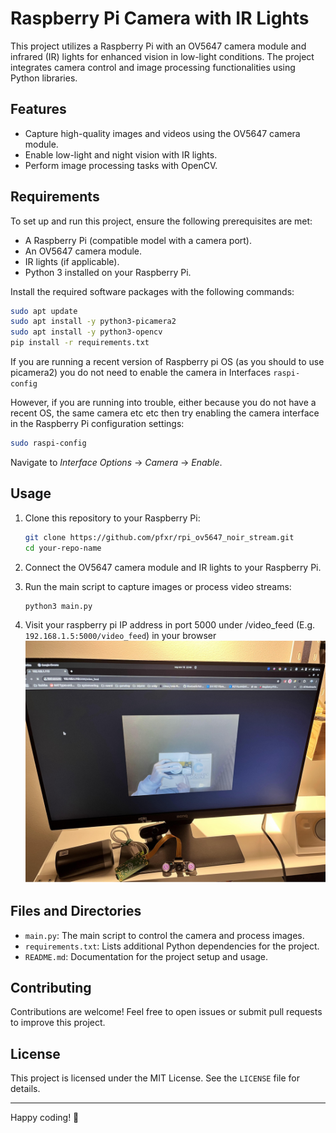 
# Raspberry Pi Camera with IR Lights

This project utilizes a Raspberry Pi with an OV5647 camera module and infrared (IR) lights for enhanced vision in low-light conditions. The project integrates camera control and image processing functionalities using Python libraries.

## Features
- Capture high-quality images and videos using the OV5647 camera module.
- Enable low-light and night vision with IR lights.
- Perform image processing tasks with OpenCV.

## Requirements
To set up and run this project, ensure the following prerequisites are met:
- A Raspberry Pi (compatible model with a camera port).
- An OV5647 camera module.
- IR lights (if applicable).
- Python 3 installed on your Raspberry Pi.

Install the required software packages with the following commands:

```bash
sudo apt update
sudo apt install -y python3-picamera2
sudo apt install -y python3-opencv
pip install -r requirements.txt
```


If you are running a recent version of Raspberry pi OS (as you should to use picamera2) you do not need to enable the camera in Interfaces `raspi-config`

However, if you are running into trouble, either because you do not have a recent OS, the same camera etc etc then try enabling the camera interface in the Raspberry Pi configuration settings:
```bash
sudo raspi-config
```
Navigate to *Interface Options* -> *Camera* -> *Enable*.

## Usage
1. Clone this repository to your Raspberry Pi:
   ```bash
   git clone https://github.com/pfxr/rpi_ov5647_noir_stream.git
   cd your-repo-name
   ```

2. Connect the OV5647 camera module and IR lights to your Raspberry Pi.

3. Run the main script to capture images or process video streams:
   ```bash
   python3 main.py
   ```

4. Visit your raspberry pi IP address in port 5000 under /video_feed (E.g. `192.168.1.5:5000/video_feed`) in your browser
![Demo image](./img/demo.jpg)

## Files and Directories
- `main.py`: The main script to control the camera and process images.
- `requirements.txt`: Lists additional Python dependencies for the project.
- `README.md`: Documentation for the project setup and usage.

## Contributing
Contributions are welcome! Feel free to open issues or submit pull requests to improve this project.

## License
This project is licensed under the MIT License. See the `LICENSE` file for details.

---

Happy coding! 🎥
```
